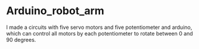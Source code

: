 # Arduino_robot_arm

I made a circuits with five servo motors and five potentiometer and arduino, which can control all motors by each potentiometer to rotate between 0 and 90 degrees.
